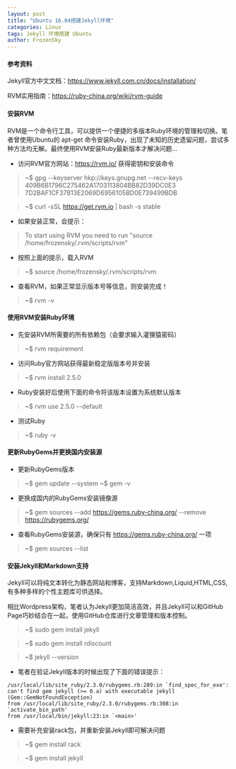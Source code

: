 ```yaml
---
layout: post
title: "Ubuntu 16.04搭建Jekyll环境"
categories: Linux
tags: Jekyll 环境搭建 Ubuntu
author: FrozenSky
---
```


#### 参考资料

Jekyll官方中文文档：https://www.jekyll.com.cn/docs/installation/

RVM实用指南：https://ruby-china.org/wiki/rvm-guide

#### 安装RVM

RVM是一个命令行工具，可以提供一个便捷的多版本Ruby环境的管理和切换。笔者曾使用Ubuntu的 apt-get 命令安装Ruby，出现了未知的历史遗留问题，尝试多种方法均无解。最终使用RVM安装Ruby最新版本才解决问题...

- 访问RVM官方网站：https://rvm.io/ 获得密钥和安装命令

> ~$ gpg --keyserver hkp://keys.gnupg.net --recv-keys 409B6B1796C275462A1703113804BB82D39DC0E3 7D2BAF1CF37B13E2069D6956105BD0E739499BDB

> ~$ curl -sSL https://get.rvm.io &#124; bash -s stable

- 如果安装正常，会提示：

> To start using RVM you need to run "source /home/frozensky/.rvm/scripts/rvm"

- 按照上面的提示，载入RVM

> ~$ source /home/frozensky/.rvm/scripts/rvm

- 查看RVM，如果正常显示版本号等信息，则安装完成！

> ~$ rvm -v

#### 使用RVM安装Ruby环境

- 先安装RVM所需要的所有依赖包（会要求输入灌狸猿密码）

> ~$ rvm requirement

- 访问Ruby官方网站获得最新稳定版版本号并安装

> ~$ rvm install 2.5.0

- Ruby安装好后使用下面的命令将该版本设置为系统默认版本

> ~$ rvm use 2.5.0 --default

- 测试Ruby

> ~$ ruby -v

#### 更新RubyGems并更换国内安装源

- 更新RubyGems版本

> ~$ gem update --system
> ~$ gem -v

- 更换成国内的RubyGems安装镜像源

> ~$ gem sources --add https://gems.ruby-china.org/ --remove https://rubygems.org/

- 查看RubyGems安装源，确保只有 https://gems.ruby-china.org/ 一项

> ~$ gem sources --list

#### 安装Jekyll和Markdown支持

Jekyll可以将纯文本转化为静态网站和博客，支持Markdown,Liquid,HTML,CSS,有多种多样的个性主题库可供选择。

相比Wordpress架构，笔者认为Jekyll更加简洁高效，并且Jekyll可以和GitHub Page巧妙结合在一起，使用GitHub仓库进行文章管理和版本控制。

> ~$ sudo gem install jekyll

> ~$ sudo gem install rdiscount

> ~$ jekyll --version

- 笔者在验证Jekyll版本的时候出现了下面的错误提示：

```
/usr/local/lib/site_ruby/2.3.0/rubygems.rb:289:in `find_spec_for_exe': can't find gem jekyll (>= 0.a) with executable jekyll (Gem::GemNotFoundException)
from /usr/local/lib/site_ruby/2.3.0/rubygems.rb:308:in `activate_bin_path'
from /usr/local/bin/jekyll:23:in `<main>'
```
- 需要补充安装rack包，并重新安装Jekyll即可解决问题

> ~$ gem install rack

> ~$ gem install jekyll
